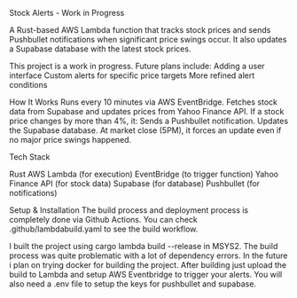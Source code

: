  Stock Alerts - Work in Progress

A Rust-based AWS Lambda function that tracks stock prices and sends Pushbullet notifications when significant price swings occur. It also updates a Supabase database with the latest stock prices.

 This project is a work in progress. Future plans include:
 Adding a user interface
 Custom alerts for specific price targets
 More refined alert conditions

 How It Works
Runs every 10 minutes via AWS EventBridge.
Fetches stock data from Supabase and updates prices from Yahoo Finance API.
If a stock price changes by more than 4%, it:
    Sends a Pushbullet notification.
    Updates the Supabase database.
At market close (5PM), it forces an update even if no major price swings happened.

Tech Stack

Rust
AWS Lambda (for execution)
EventBridge (to trigger function)
Yahoo Finance API (for stock data)
Supabase (for database)
Pushbullet (for notifications)
    
Setup & Installation
The build process and deployment process is completely done via Github Actions. You can check .github/lambdabuild.yaml to see the build workflow. 

I built the project using cargo lambda build --release in MSYS2. The build process was quite problematic with a lot of dependency errors. In the future i plan on trying docker for building the project.
After building just upload the build to Lambda and setup AWS Eventbridge to trigger your alerts. 
You will also need a .env file to setup the keys for pushbullet and supabase.
